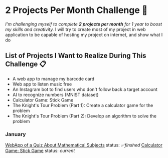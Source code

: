 # 2 Projects Per Month Challenge 🚀

*I'm challenging myself to complete **2 projects per month** for 1 year to boost my skills and creativity.*
I will try to create most of my project in web application to be capable of hosting my project on internet, and show what I do

## List of Projects I Want to Realize During This Challenge 📋
- A web app to manage my barcode card
- Web app to listen music free
- An Instagram bot to find users who don't follow back a target account
- AI to recognize numbers (MNIST dataset)
- Calculator Game: Stick Game
- The Knight's Tour Problem (Part 1): Create a calculator game for the problem
- The Knight's Tour Problem (Part 2): Develop an algorithm to solve the problem



### January  
[WebApp of a Quiz About Mathematical Subjects](./1-MathQuiz)
status: *✅finshed*
[Calculator Game: Stick Game](./2-StickGame)
status: *current*
